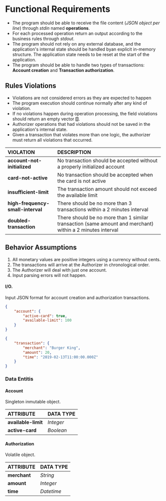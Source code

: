 # Functional Requirements

- The program should be able to receive the file content (_JSON object per line_) through _stdin_ named __operations__.
- For each processed operation return an output according to the business rules through _stdout_.
- The program should not rely on any external database, and the application's internal state should be handled byan explicit in-memory structure. The application state needs to be reset at the start of the application.
- The program should be able to handle two types of transactions: __Account creation__ and __Transaction authorization__.

## Rules Violations

- Violations are not considered errors as they are expected to happen 
- The program execution should continue normally after any kind of violation.
- If no violations happen during operation processing, the field violations should return an empty vector __[]__.
- Authorizer operations that had violations should not be saved in the application's internal state.
- Given a transaction that violates more than one logic, the authorizer must return all violations that occurred.

| VIOLATION                         | DESCRIPTION                                                                                               |
|:----------------------------------|:----------------------------------------------------------------------------------------------------------|
| __account-not-initialized__       | No transaction should be accepted without a properly initialized account                                  |
| __card-not-active__               | No transaction should be accepted when the card is not active                                             |
| __insufficient-limit__            | The transaction amount should not exceed the available limit                                              |
| __high-frequency-small-interval__ | There should be no more than 3 transactions within a 2 minutes interval                                   |
| __doubled-transaction__           | There should be no more than 1 similar transaction (same amount and merchant) within a 2 minutes interval |

## Behavior Assumptions

1. All monetary values are positive integers using a currency without cents.
2. The transactions will arrive at the Authorizer in chronological order.
3. The Authorizer will deal with just one account.
4. Input parsing errors will not happen.


#### I/O.

Input JSON format for account creation and authorization transactions.

```json
{
    "account": {
        "active-card": true, 
        "available-limit": 100
    }
}
```

```json
{
    "transaction": {
        "merchant": "Burger King", 
        "amount": 20, 
        "time": "2019-02-13T11:00:00.000Z"
    }
}
```

### Data Entitis

#### Account

Singleton inmutable object.

| ATTRIBUTE           | DATA TYPE |
|:--------------------|:----------|
| __available-limit__ | _Integer_ |
| __active-card__     | _Boolean_ |

#### Authorization

Volatile object.

| ATTRIBUTE    | DATA TYPE  |
|:-------------|:-----------|
| __merchant__ | _String_   |
| __amount__   | _Integer_  |
| __time__     | _Datetime_ |
